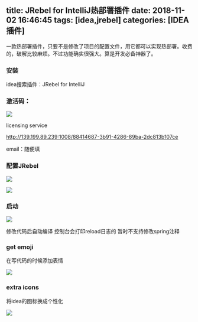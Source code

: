 title: JRebel for IntelliJ热部署插件
date: 2018-11-02 16:46:45
tags: [idea,jrebel]
categories: [IDEA插件]
---
一款热部署插件，只要不是修改了项目的配置文件，用它都可以实现热部署。收费的，破解比较麻烦。不过功能确实很强大。算是开发必备神器了。

<!--more-->

### 安装

idea搜索插件：JRebel for IntelliJ

### 激活码：

![](/images/jrb.png)

licensing service

http://139.199.89.239:1008/88414687-3b91-4286-89ba-2dc813b107ce

email：随便填

### 配置JRebel

![](/images/20181112214903.png)

![](/images/20181112214903.png)

### 启动

![](/images/jrb-debug.png)

修改代码后自动编译 控制台会打印reload日志的 暂时不支持修改spring注释

### get emoji

在写代码的时候添加表情

![](/images/WX20191201-133924@2x.png)

### extra icons

将idea的图标换成个性化

![](/images/screenshot_18524.png)